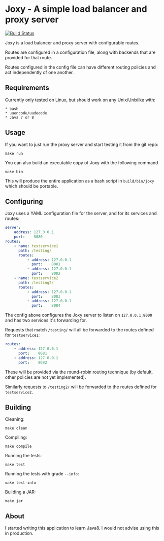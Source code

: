 Joxy - A simple load balancer and proxy server
===

[![Build Status](https://travis-ci.org/shaneutt/joxy.svg?branch=master)](https://travis-ci.org/shaneutt/joxy.svg?branch=master)

Joxy is a load balancer and proxy server with configurable routes.

Routes are configured in a configuration file, along with backends that are
provided for that route.

Routes configured in the config file can have different routing policies and
act independently of one another.

Requirements
---

Currently only tested on Linux, but should work on any Unix/Unixlike with:

    * bash
    * uuencode/uudecode
    * Java 7 or 8

Usage
---

If you want to just run the proxy server and start testing it from the git repo:

```shell
make run
```

You can also build an executable copy of Joxy with the following command

```shell
make bin
```

This will produce the entire application as a bash script in `build/bin/joxy` which should be portable.

Configuring
---

Joxy uses a YAML configuration file for the server, and for its services and routes:

```yaml
server:
    address: 127.0.0.1
    port:    8080
routes:
    - name: testservice1
      path: /testing/
      routes:
          - address: 127.0.0.1
            port:    8081
          - address: 127.0.0.1
            port:    8082
    - name: testservice2
      path: /testing2/
      routes:
          - address: 127.0.0.1
            port:    8083
          - address: 127.0.0.1
            port:    8084
```

The config above configures the Joxy server to listen on `127.0.0.1:8000` and has two services it's forwarding for.

Requests that match `/testing/` will all be forwarded to the routes defined for `testservice1`:

```yaml
routes:
    - address: 127.0.0.1
      port:    8081
    - address: 127.0.0.1
      port:    8082
```

These will be provided via the round-robin routing technique (by default, other policies are not yet implemented).

Similarly requests to `/testing2/` will be forwarded to the routes defined for `testservice2`.

Building
---

Cleaning:

```shell
make clean
```

Compiling:

```shell
make compile
```

Running the tests:

```shell
make test
```

Running the tests with grade `--info`:

```shell
make test-info
```

Building a JAR:

```shell
make jar
```

About
---

I started writing this application to learn Java8. I would not advise using this
in production.

